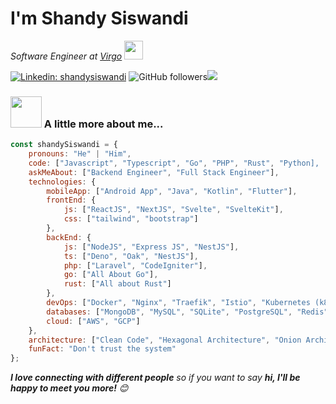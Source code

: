 <h1>I'm Shandy Siswandi</h1>

<p>
  <em>
    Software Engineer at <a href="https://virgoku.id/">Virgo</a>
    <img src="https://media.giphy.com/media/WUlplcMpOCEmTGBtBW/giphy.gif" width="30">
  </em>
</p>

[![Linkedin: shandysiswandi](https://img.shields.io/badge/-shandysiswandi-blue?style=flat-square&logo=Linkedin&logoColor=white&link=https://www.linkedin.com/in/shandy-siswandi-33b901180/)](https://www.linkedin.com/in/shandy-siswandi-33b901180/) 
![GitHub followers](https://img.shields.io/github/followers/shandysiswandi?label=Follow&style=social)![](https://visitor-badge.glitch.me/badge?page_id=shandysiswandi)

### <img src="https://media.giphy.com/media/VgCDAzcKvsR6OM0uWg/giphy.gif" width="50"> A little more about me...  

```javascript
const shandySiswandi = {
    pronouns: "He" | "Him",
    code: ["Javascript", "Typescript", "Go", "PHP", "Rust", "Python],
    askMeAbout: ["Backend Engineer", "Full Stack Engineer"],
    technologies: {
        mobileApp: ["Android App", "Java", "Kotlin", "Flutter"],
        frontEnd: {
            js: ["ReactJS", "NextJS", "Svelte", "SvelteKit"],
            css: ["tailwind", "bootstrap"]
        },
        backEnd: {
            js: ["NodeJS", "Express JS", "NestJS"],
            ts: ["Deno", "Oak", "NestJS"],
            php: ["Laravel", "CodeIgniter"],
            go: ["All About Go"],
            rust: ["All about Rust"]
        },
        devOps: ["Docker", "Nginx", "Traefik", "Istio", "Kubernetes (k8s)", "Helm"],
        databases: ["MongoDB", "MySQL", "SQLite", "PostgreSQL", "Redis"],
        cloud: ["AWS", "GCP"]
    },
    architecture: ["Clean Code", "Hexagonal Architecture", "Onion Architecture", "Microservice"],
    funFact: "Don't trust the system"
};
```

<em><b>I love connecting with different people</b> so if you want to say <b>hi, I'll be happy to meet you more!</b> 😊</em>

